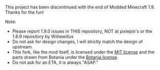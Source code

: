 
This project has been discontinued with the end of Modded Minecraft 1.9. Thanks for the fun!


Note:
* Please report 1.9.0 issues in THIS repository, NOT at pixlepix's or the 1.8.9 repository by Williewillus
* Do not ask for design changes, I will strictly match the design of upstream.
* This fork, like the mod itself, is licensed under the [MIT license](https://tldrlegal.com/license/mit-license) and the parts drawn from Botania under the [Botania license](http://botaniamod.net/license.php).
* Do not ask for an ETA, it is always "ASAP."